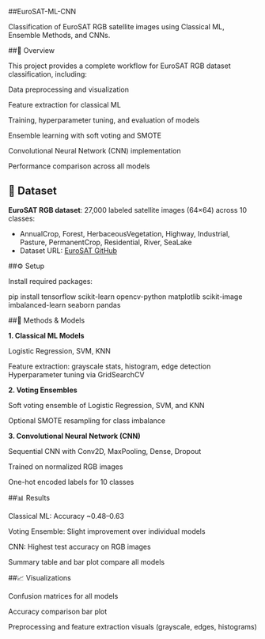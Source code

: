 ##EuroSAT-ML-CNN

Classification of EuroSAT RGB satellite images using Classical ML, Ensemble Methods, and CNNs.

##📌 Overview

This project provides a complete workflow for EuroSAT RGB dataset classification, including:

Data preprocessing and visualization

Feature extraction for classical ML

Training, hyperparameter tuning, and evaluation of models

Ensemble learning with soft voting and SMOTE

Convolutional Neural Network (CNN) implementation

Performance comparison across all models

## 📂 Dataset
**EuroSAT RGB dataset**: 27,000 labeled satellite images (64×64) across 10 classes:  

- AnnualCrop, Forest, HerbaceousVegetation, Highway, Industrial, Pasture, PermanentCrop, Residential, River, SeaLake  
- Dataset URL: [EuroSAT GitHub](https://github.com/phelber/EuroSAT)

##⚙️ Setup

Install required packages:

pip install tensorflow scikit-learn opencv-python matplotlib scikit-image imbalanced-learn seaborn pandas

##🔹 Methods & Models

**1. Classical ML Models**

Logistic Regression, SVM, KNN

Feature extraction: grayscale stats, histogram, edge detection
Hyperparameter tuning via GridSearchCV

****2. Voting Ensembles****

Soft voting ensemble of Logistic Regression, SVM, and KNN

Optional SMOTE resampling for class imbalance

**3. Convolutional Neural Network (CNN)**

Sequential CNN with Conv2D, MaxPooling, Dense, Dropout

Trained on normalized RGB images

One-hot encoded labels for 10 classes

##📊 Results

Classical ML: Accuracy ~0.48–0.63

Voting Ensemble: Slight improvement over individual models

CNN: Highest test accuracy on RGB images

Summary table and bar plot compare all models

##📈 Visualizations

Confusion matrices for all models

Accuracy comparison bar plot

Preprocessing and feature extraction visuals (grayscale, edges, histograms)
